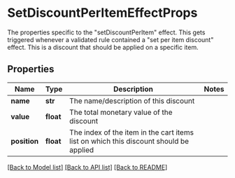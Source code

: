 # SetDiscountPerItemEffectProps

The properties specific to the \"setDiscountPerItem\" effect. This gets triggered whenever a validated rule contained a \"set per item discount\" effect. This is a discount that should be applied on a specific item.
## Properties
Name | Type | Description | Notes
------------ | ------------- | ------------- | -------------
**name** | **str** | The name/description of this discount | 
**value** | **float** | The total monetary value of the discount | 
**position** | **float** | The index of the item in the cart items list on which this discount should be applied | 

[[Back to Model list]](../README.md#documentation-for-models) [[Back to API list]](../README.md#documentation-for-api-endpoints) [[Back to README]](../README.md)


